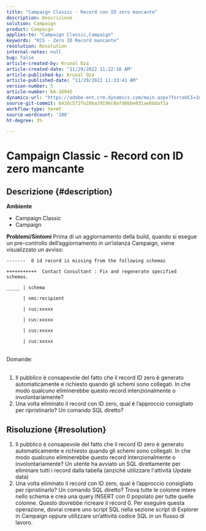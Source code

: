 ```yaml
---
title: "Campaign Classic - Record con ID zero mancante"
description: Descrizione
solution: Campaign
product: Campaign
applies-to: "Campaign Classic,Campaign"
keywords: "KCS - Zero ID Record mancante"
resolution: Resolution
internal-notes: null
bug: false
article-created-by: Krunal Oza
article-created-date: "11/29/2022 11:22:16 AM"
article-published-by: Krunal Oza
article-published-date: "11/29/2022 11:33:41 AM"
version-number: 5
article-number: KA-16945
dynamics-url: "https://adobe-ent.crm.dynamics.com/main.aspx?forceUCI=1&pagetype=entityrecord&etn=knowledgearticle&id=95a25d0f-d86f-ed11-9561-6045bd006a22"
source-git-commit: 6426c572fe28ba29196c0afd8bbe031ae6bdaf1a
workflow-type: tm+mt
source-wordcount: '208'
ht-degree: 3%

---
```


# Campaign Classic - Record con ID zero mancante

## Descrizione {#description}

<b>Ambiente</b>
- Campaign Classic
- Campaign



<b>Problemi/Sintomi</b>
Prima di un aggiornamento della build, quando si esegue un pre-controllo dell’aggiornamento in un’istanza Campaign, viene visualizzato un avviso:


```
-------  0 id record is missing from the following schemas

+++++++++++  Contact Consultant : Fix and regenerate specified schemas.

_____ | schema                   

      | nms:recipient            

      | cus:xxxxx     

      | cus:xxxxx         

      | cus:xxxxx        

      | cus:xxxxx
```

<br>Domande:<br><br>


1. Il pubblico è consapevole del fatto che il record ID zero è generato automaticamente e richiesto quando gli schemi sono collegati. In che modo qualcuno eliminerebbe questo record intenzionalmente o involontariamente?
2. Una volta eliminato il record con ID zero, qual è l’approccio consigliato per ripristinarlo? Un comando SQL diretto?



## Risoluzione {#resolution}


1. Il pubblico è consapevole del fatto che il record ID zero è generato automaticamente e richiesto quando gli schemi sono collegati. In che modo qualcuno eliminerebbe questo record intenzionalmente o involontariamente? Un utente ha avviato un SQL direttamente per eliminare tutti i record dalla tabella (anziché utilizzare l&#39;attività Update data)
2. Una volta eliminato il record con ID zero, qual è l’approccio consigliato per ripristinarlo? Un comando SQL diretto? Trova tutte le colonne intere nello schema e crea una query INSERT con 0 popolato per tutte quelle colonne. Questo dovrebbe ricreare il record 0. Per eseguire questa operazione, dovrai creare uno script SQL nella sezione script di Explorer in Campaign oppure utilizzare un’attività codice SQL in un flusso di lavoro.

